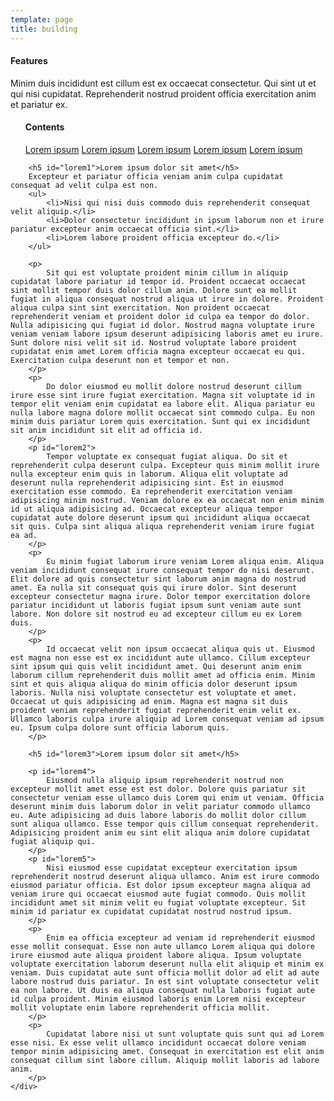 ```yaml
---
template: page
title: building
---
```


<section class="section--center mdl-grid mdl-grid--no-spacing">
	<div class="mdl-cell mdl-cell--12-col">
		<h4>Features</h4>
		Minim duis incididunt est cillum est ex occaecat consectetur. Qui sint ut et qui nisi cupidatat. Reprehenderit nostrud proident officia exercitation anim et pariatur ex.
		<ul class="toc">
			<h4>Contents</h4>
			<a href="#lorem1">Lorem ipsum</a>
			<a href="#lorem2">Lorem ipsum</a>
			<a href="#lorem3">Lorem ipsum</a>
			<a href="#lorem4">Lorem ipsum</a>
			<a href="#lorem5">Lorem ipsum</a>
		</ul>

		<h5 id="lorem1">Lorem ipsum dolor sit amet</h5>
		Excepteur et pariatur officia veniam anim culpa cupidatat consequat ad velit culpa est non.
		<ul>
			<li>Nisi qui nisi duis commodo duis reprehenderit consequat velit aliquip.</li>
			<li>Dolor consectetur incididunt in ipsum laborum non et irure pariatur excepteur anim occaecat officia sint.</li>
			<li>Lorem labore proident officia excepteur do.</li>
		</ul>

		<p>
			Sit qui est voluptate proident minim cillum in aliquip cupidatat labore pariatur id tempor id. Proident occaecat occaecat sint mollit tempor duis dolor cillum anim. Dolore sunt ea mollit fugiat in aliqua consequat nostrud aliqua ut irure in dolore. Proident aliqua culpa sint sint exercitation. Non proident occaecat reprehenderit veniam et proident dolor id culpa ea tempor do dolor. Nulla adipisicing qui fugiat id dolor. Nostrud magna voluptate irure veniam veniam labore ipsum deserunt adipisicing laboris amet eu irure. Sunt dolore nisi velit sit id. Nostrud voluptate labore proident cupidatat enim amet Lorem officia magna excepteur occaecat eu qui. Exercitation culpa deserunt non et tempor et non.
		</p>
		<p>
			Do dolor eiusmod eu mollit dolore nostrud deserunt cillum irure esse sint irure fugiat exercitation. Magna sit voluptate id in tempor elit veniam enim cupidatat ea labore elit. Aliqua pariatur eu nulla labore magna dolore mollit occaecat sint commodo culpa. Eu non minim duis pariatur Lorem quis exercitation. Sunt qui ex incididunt sit anim incididunt sit elit ad officia id.
		</p>
		<p id="lorem2">
			Tempor voluptate ex consequat fugiat aliqua. Do sit et reprehenderit culpa deserunt culpa. Excepteur quis minim mollit irure nulla excepteur enim quis in laborum. Aliqua elit voluptate ad deserunt nulla reprehenderit adipisicing sint. Est in eiusmod exercitation esse commodo. Ea reprehenderit exercitation veniam adipisicing minim nostrud. Veniam dolore ex ea occaecat non enim minim id ut aliqua adipisicing ad. Occaecat excepteur aliqua tempor cupidatat aute dolore deserunt ipsum qui incididunt aliqua occaecat sit quis. Culpa sint aliqua aliqua reprehenderit veniam irure fugiat ea ad.
		</p>
		<p>
			Eu minim fugiat laborum irure veniam Lorem aliqua enim. Aliqua veniam incididunt consequat irure consequat tempor do nisi deserunt. Elit dolore ad quis consectetur sint laborum anim magna do nostrud amet. Ea nulla sit consequat quis qui irure dolor. Sint deserunt excepteur consectetur magna irure. Dolor tempor exercitation dolore pariatur incididunt ut laboris fugiat ipsum sunt veniam aute sunt labore. Non dolore sit nostrud eu ad excepteur cillum eu ex Lorem duis.
		</p>
		<p>
			Id occaecat velit non ipsum occaecat aliqua quis ut. Eiusmod est magna non esse est ex incididunt aute ullamco. Cillum excepteur sint ipsum qui quis velit incididunt amet. Qui deserunt anim enim laborum cillum reprehenderit duis mollit amet ad officia enim. Minim sint et quis aliqua aliqua do minim officia dolor deserunt ipsum laboris. Nulla nisi voluptate consectetur est voluptate et amet. Occaecat ut quis adipisicing ad enim. Magna est magna sit duis proident veniam reprehenderit fugiat reprehenderit enim velit ex. Ullamco laboris culpa irure aliquip ad Lorem consequat veniam ad ipsum eu. Ipsum culpa dolore sunt officia laborum quis.
		</p>

		<h5 id="lorem3">Lorem ipsum dolor sit amet</h5>

		<p id="lorem4">
			Eiusmod nulla aliquip ipsum reprehenderit nostrud non excepteur mollit amet esse est est dolor. Dolore quis pariatur sit consectetur veniam esse ullamco duis Lorem qui enim ut veniam. Officia deserunt minim duis laborum dolor in velit pariatur commodo ullamco eu. Aute adipisicing ad duis labore laboris do mollit dolor cillum sunt aliqua ullamco. Esse tempor quis cillum consequat reprehenderit. Adipisicing proident anim eu sint elit aliqua anim dolore cupidatat fugiat aliquip qui.
		</p>
		<p id="lorem5">
			Nisi eiusmod esse cupidatat excepteur exercitation ipsum reprehenderit nostrud deserunt aliqua ullamco. Anim est irure commodo eiusmod pariatur officia. Est dolor ipsum excepteur magna aliqua ad veniam irure qui occaecat eiusmod aute fugiat commodo. Quis mollit incididunt amet sit minim velit eu fugiat voluptate excepteur. Sit minim id pariatur ex cupidatat cupidatat nostrud nostrud ipsum.
		</p>
		<p>
			Enim ea officia excepteur ad veniam id reprehenderit eiusmod esse mollit consequat. Esse non aute ullamco Lorem aliqua qui dolore irure eiusmod aute aliqua proident labore aliqua. Ipsum voluptate voluptate exercitation laborum deserunt nulla elit aliquip et minim ex veniam. Duis cupidatat aute sunt officia mollit dolor ad elit ad aute labore nostrud duis pariatur. In est sint voluptate consectetur velit ea non labore. Ut duis ea aliqua consequat nulla laboris fugiat aute id culpa proident. Minim eiusmod laboris enim Lorem nisi excepteur mollit voluptate enim labore reprehenderit officia mollit.
		</p>
		<p>
			Cupidatat labore nisi ut sunt voluptate quis sunt qui ad Lorem esse nisi. Ex esse velit ullamco incididunt occaecat dolore veniam tempor minim adipisicing amet. Consequat in exercitation est elit anim consequat cillum sint labore cillum. Aliquip mollit laboris ad labore anim.
		</p>
	</div>
</section>